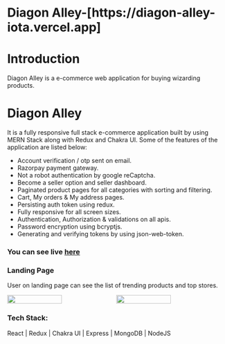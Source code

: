<h1>Diagon Alley-[https://diagon-alley-iota.vercel.app]</h1>

<h1>Introduction</h1>
<p>Diagon Alley is a e-commerce web application for buying wizarding products.</p>

<h1>Diagon Alley</h1>
It is a fully responsive full stack e-commerce application built by using MERN Stack along with Redux and Chakra UI. Some of the features of the application are listed below:
<br/>
<ul>
  <li>Account verification / otp sent on email.</li>
  <li>Razorpay payment gateway.</li>
  <li>Not a robot authentication by google reCaptcha.</li>
  <li>Become a seller option and seller dashboard.</li>
  <li>Paginated product pages for all categories with sorting and filtering.</li>
  <li>Cart, My orders & My address pages.</li>
  <li>Persisting auth token using redux.</li>
  <li>Fully responsive for all screen sizes.</li>
  <li>Authentication, Authorization & validations on all apis.</li>
  <li>Password encryption using bcryptjs.</li>
  <li>Generating and verifying tokens by using json-web-token.</li>
 </ul>

<h3>You can see live <a href="https://diagon-alley-iota.vercel.app">here</a></h3>

<h3>Landing Page</h3>
<p>User on landing page can see the list of trending products and top stores.</li>
<div style="display:flex" >
  <img style="width:50%" src="https://res.cloudinary.com/dyocvbqbf/image/upload/v1668182631/Manuals/Screenshot_168_zgs1eq.png" alt=""></img>
  <img style="width:50%" src="https://res.cloudinary.com/dyocvbqbf/image/upload/v1668182625/Manuals/Screenshot_167_aftnz9.png" alt=""></img>
</div>


<h3>Tech Stack:</h3>
<p>React | Redux | Chakra UI | Express | MongoDB | NodeJS</p>

